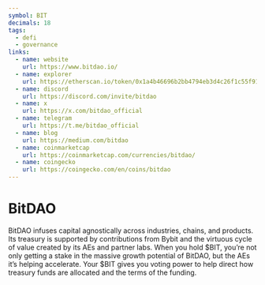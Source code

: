 ```yaml
---
symbol: BIT
decimals: 18
tags:
  - defi
  - governance
links:
  - name: website
    url: https://www.bitdao.io/
  - name: explorer
    url: https://etherscan.io/token/0x1a4b46696b2bb4794eb3d4c26f1c55f9170fa4c5
  - name: discord
    url: https://discord.com/invite/bitdao
  - name: x
    url: https://x.com/bitdao_official
  - name: telegram
    url: https://t.me/bitdao_official
  - name: blog
    url: https://medium.com/bitdao
  - name: coinmarketcap
    url: https://coinmarketcap.com/currencies/bitdao/
  - name: coingecko
    url: https://coingecko.com/en/coins/bitdao
---
```


# BitDAO

BitDAO infuses capital agnostically across industries, chains, and products. Its treasury is supported by contributions from Bybit and the virtuous cycle of value created by its AEs and partner labs. When you hold $BIT, you’re not only getting a stake in the massive growth potential of BitDAO, but the AEs it’s helping accelerate. Your $BIT gives you voting power to help direct how treasury funds are allocated and the terms of the funding.
